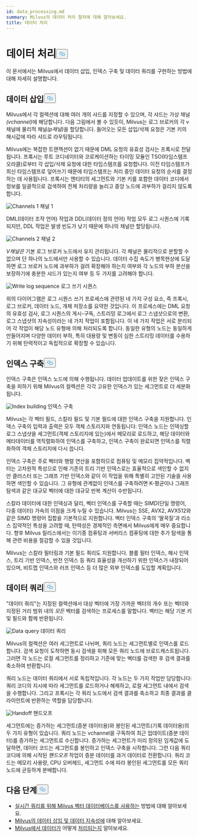 ```yaml
---
id: data_processing.md
summary: Milvus의 데이터 처리 절차에 대해 알아보세요.
title: 데이터 처리
---
```

<h1 id="Data-processing" class="common-anchor-header">데이터 처리<button data-href="#Data-processing" class="anchor-icon" translate="no">
      <svg translate="no"
        aria-hidden="true"
        focusable="false"
        height="20"
        version="1.1"
        viewBox="0 0 16 16"
        width="16"
      >
        <path
          fill="#0092E4"
          fill-rule="evenodd"
          d="M4 9h1v1H4c-1.5 0-3-1.69-3-3.5S2.55 3 4 3h4c1.45 0 3 1.69 3 3.5 0 1.41-.91 2.72-2 3.25V8.59c.58-.45 1-1.27 1-2.09C10 5.22 8.98 4 8 4H4c-.98 0-2 1.22-2 2.5S3 9 4 9zm9-3h-1v1h1c1 0 2 1.22 2 2.5S13.98 12 13 12H9c-.98 0-2-1.22-2-2.5 0-.83.42-1.64 1-2.09V6.25c-1.09.53-2 1.84-2 3.25C6 11.31 7.55 13 9 13h4c1.45 0 3-1.69 3-3.5S14.5 6 13 6z"
        ></path>
      </svg>
    </button></h1><p>이 문서에서는 Milvus에서 데이터 삽입, 인덱스 구축 및 데이터 쿼리를 구현하는 방법에 대해 자세히 설명합니다.</p>
<h2 id="Data-insertion" class="common-anchor-header">데이터 삽입<button data-href="#Data-insertion" class="anchor-icon" translate="no">
      <svg translate="no"
        aria-hidden="true"
        focusable="false"
        height="20"
        version="1.1"
        viewBox="0 0 16 16"
        width="16"
      >
        <path
          fill="#0092E4"
          fill-rule="evenodd"
          d="M4 9h1v1H4c-1.5 0-3-1.69-3-3.5S2.55 3 4 3h4c1.45 0 3 1.69 3 3.5 0 1.41-.91 2.72-2 3.25V8.59c.58-.45 1-1.27 1-2.09C10 5.22 8.98 4 8 4H4c-.98 0-2 1.22-2 2.5S3 9 4 9zm9-3h-1v1h1c1 0 2 1.22 2 2.5S13.98 12 13 12H9c-.98 0-2-1.22-2-2.5 0-.83.42-1.64 1-2.09V6.25c-1.09.53-2 1.84-2 3.25C6 11.31 7.55 13 9 13h4c1.45 0 3-1.69 3-3.5S14.5 6 13 6z"
        ></path>
      </svg>
    </button></h2><p>Milvus에서 각 컬렉션에 대해 여러 개의 샤드를 지정할 수 있으며, 각 샤드는 가상 채널<em>(vchannel)</em>에 해당합니다. 다음 그림에서 볼 수 있듯이, Milvus는 로그 브로커의 각 v채널에 물리적 채널<em>(p채널)</em>을 할당합니다. 들어오는 모든 삽입/삭제 요청은 기본 키의 해시값에 따라 샤드로 라우팅됩니다.</p>
<p>Milvus에는 복잡한 트랜잭션이 없기 때문에 DML 요청의 유효성 검사는 프록시로 전달됩니다. 프록시는 루트 코디네이터와 코로케이션하는 타이밍 모듈인 TSO(타임스탬프 오라클)로부터 각 삽입/삭제 요청에 대한 타임스탬프를 요청합니다. 이전 타임스탬프가 최신 타임스탬프로 덮어쓰기 때문에 타임스탬프는 처리 중인 데이터 요청의 순서를 결정하는 데 사용됩니다. 프록시는 엔티티의 세그먼트와 기본 키를 포함한 데이터 코디에서 정보를 일괄적으로 검색하여 전체 처리량을 늘리고 중앙 노드에 과부하가 걸리지 않도록 합니다.</p>
<p>
  
   <span class="img-wrapper"> <img translate="no" src="/docs/v2.4.x/assets/channels_1.jpg" alt="Channels 1" class="doc-image" id="channels-1" />
   </span> <span class="img-wrapper"> <span>채널 1</span> </span></p>
<p>DML(데이터 조작 언어) 작업과 DDL(데이터 정의 언어) 작업 모두 로그 시퀀스에 기록되지만, DDL 작업은 발생 빈도가 낮기 때문에 하나의 채널만 할당됩니다.</p>
<p>
  
   <span class="img-wrapper"> <img translate="no" src="/docs/v2.4.x/assets/channels_2.jpg" alt="Channels 2" class="doc-image" id="channels-2" />
   </span> <span class="img-wrapper"> <span>채널 2</span> </span></p>
<p><em>V채널은</em> 기본 로그 브로커 노드에서 유지 관리됩니다. 각 채널은 물리적으로 분할할 수 없으며 단 하나의 노드에서만 사용할 수 있습니다. 데이터 수집 속도가 병목현상에 도달하면 로그 브로커 노드에 과부하가 걸려 확장해야 하는지 여부와 각 노드의 부하 분산을 보장하기에 충분한 샤드가 있는지 여부 등 두 가지를 고려해야 합니다.</p>
<p>
  
   <span class="img-wrapper"> <img translate="no" src="/docs/v2.4.x/assets/write_log_sequence.jpg" alt="Write log sequence" class="doc-image" id="write-log-sequence" />
   </span> <span class="img-wrapper"> <span>로그 쓰기 시퀀스</span> </span></p>
<p>위의 다이어그램은 로그 시퀀스 쓰기 프로세스에 관련된 네 가지 구성 요소, 즉 프록시, 로그 브로커, 데이터 노드, 개체 저장소를 요약한 것입니다. 이 프로세스에는 DML 요청의 유효성 검사, 로그 시퀀스의 게시-구독, 스트리밍 로그에서 로그 스냅샷으로의 변환, 로그 스냅샷의 지속성이라는 네 가지 작업이 포함됩니다. 이 네 가지 작업은 서로 분리되어 각 작업이 해당 노드 유형에 의해 처리되도록 합니다. 동일한 유형의 노드는 동일하게 만들어지며 다양한 데이터 부하, 특히 대용량 및 변동이 심한 스트리밍 데이터를 수용하기 위해 탄력적이고 독립적으로 확장할 수 있습니다.</p>
<h2 id="Index-building" class="common-anchor-header">인덱스 구축<button data-href="#Index-building" class="anchor-icon" translate="no">
      <svg translate="no"
        aria-hidden="true"
        focusable="false"
        height="20"
        version="1.1"
        viewBox="0 0 16 16"
        width="16"
      >
        <path
          fill="#0092E4"
          fill-rule="evenodd"
          d="M4 9h1v1H4c-1.5 0-3-1.69-3-3.5S2.55 3 4 3h4c1.45 0 3 1.69 3 3.5 0 1.41-.91 2.72-2 3.25V8.59c.58-.45 1-1.27 1-2.09C10 5.22 8.98 4 8 4H4c-.98 0-2 1.22-2 2.5S3 9 4 9zm9-3h-1v1h1c1 0 2 1.22 2 2.5S13.98 12 13 12H9c-.98 0-2-1.22-2-2.5 0-.83.42-1.64 1-2.09V6.25c-1.09.53-2 1.84-2 3.25C6 11.31 7.55 13 9 13h4c1.45 0 3-1.69 3-3.5S14.5 6 13 6z"
        ></path>
      </svg>
    </button></h2><p>인덱스 구축은 인덱스 노드에 의해 수행됩니다. 데이터 업데이트를 위한 잦은 인덱스 구축을 피하기 위해 Milvus의 컬렉션은 각각 고유한 인덱스가 있는 세그먼트로 더 세분화됩니다.</p>
<p>
  
   <span class="img-wrapper"> <img translate="no" src="/docs/v2.4.x/assets/index_building.jpg" alt="Index building" class="doc-image" id="index-building" />
   </span> <span class="img-wrapper"> <span>인덱스 구축</span> </span></p>
<p>Milvus는 각 벡터 필드, 스칼라 필드 및 기본 필드에 대한 인덱스 구축을 지원합니다. 인덱스 구축의 입력과 출력은 모두 객체 스토리지와 연동됩니다: 인덱스 노드는 인덱싱할 로그 스냅샷을 세그먼트(객체 스토리지에 있는)에서 메모리로 로드하고, 해당 데이터와 메타데이터를 역직렬화하여 인덱스를 구축하고, 인덱스 구축이 완료되면 인덱스를 직렬화하여 객체 스토리지에 다시 씁니다.</p>
<p>인덱스 구축은 주로 벡터와 행렬 연산을 포함하므로 컴퓨팅 및 메모리 집약적입니다. 벡터는 고차원적 특성으로 인해 기존의 트리 기반 인덱스로는 효율적으로 색인할 수 없지만 클러스터 또는 그래프 기반 인덱스와 같이 이 작업을 위해 특별히 고안된 기술을 사용하면 색인할 수 있습니다. 그 유형에 관계없이 인덱스를 구축하려면 K-평균이나 그래프 탐색과 같은 대규모 벡터에 대한 대규모 반복 계산이 수반됩니다.</p>
<p>스칼라 데이터에 대한 인덱싱과 달리, 벡터 인덱스를 구축할 때는 SIMD(단일 명령어, 다중 데이터) 가속의 이점을 크게 누릴 수 있습니다. Milvus는 SSE, AVX2, AVX512와 같은 SIMD 명령어 집합을 기본적으로 지원합니다. 벡터 인덱스 구축의 '딸꾹질'과 리소스 집약적인 특성을 고려할 때, 탄력성은 경제적인 측면에서 Milvus에게 매우 중요합니다. 향후 Milvus 릴리스에서는 이기종 컴퓨팅과 서버리스 컴퓨팅에 대한 추가 탐색을 통해 관련 비용을 절감할 수 있을 것입니다.</p>
<p>Milvus는 스칼라 필터링과 기본 필드 쿼리도 지원합니다. 블룸 필터 인덱스, 해시 인덱스, 트리 기반 인덱스, 반전 인덱스 등 쿼리 효율성을 개선하기 위한 인덱스가 내장되어 있으며, 비트맵 인덱스와 러프 인덱스 등 더 많은 외부 인덱스를 도입할 계획입니다.</p>
<h2 id="Data-query" class="common-anchor-header">데이터 쿼리<button data-href="#Data-query" class="anchor-icon" translate="no">
      <svg translate="no"
        aria-hidden="true"
        focusable="false"
        height="20"
        version="1.1"
        viewBox="0 0 16 16"
        width="16"
      >
        <path
          fill="#0092E4"
          fill-rule="evenodd"
          d="M4 9h1v1H4c-1.5 0-3-1.69-3-3.5S2.55 3 4 3h4c1.45 0 3 1.69 3 3.5 0 1.41-.91 2.72-2 3.25V8.59c.58-.45 1-1.27 1-2.09C10 5.22 8.98 4 8 4H4c-.98 0-2 1.22-2 2.5S3 9 4 9zm9-3h-1v1h1c1 0 2 1.22 2 2.5S13.98 12 13 12H9c-.98 0-2-1.22-2-2.5 0-.83.42-1.64 1-2.09V6.25c-1.09.53-2 1.84-2 3.25C6 11.31 7.55 13 9 13h4c1.45 0 3-1.69 3-3.5S14.5 6 13 6z"
        ></path>
      </svg>
    </button></h2><p>"데이터 쿼리"는 지정된 컬렉션에서 대상 벡터에 가장 가까운 벡터의 개수 또는 벡터와 지정된 거리 범위 내의 <em>모든</em> 벡터를 검색하는 프로세스를 말합니다. 벡터는 해당 기본 키 및 필드와 함께 반환됩니다.</p>
<p>
  
   <span class="img-wrapper"> <img translate="no" src="/docs/v2.4.x/assets/data_query.jpg" alt="Data query" class="doc-image" id="data-query" />
   </span> <span class="img-wrapper"> <span>데이터 쿼리</span> </span></p>
<p>Milvus의 컬렉션은 여러 세그먼트로 나뉘며, 쿼리 노드는 세그먼트별로 인덱스를 로드합니다. 검색 요청이 도착하면 동시 검색을 위해 모든 쿼리 노드에 브로드캐스트됩니다. 그러면 각 노드는 로컬 세그먼트를 정리하고 기준에 맞는 벡터를 검색한 후 검색 결과를 축소하여 반환합니다.</p>
<p>쿼리 노드는 데이터 쿼리에서 서로 독립적입니다. 각 노드는 두 가지 작업만 담당합니다: 쿼리 코디의 지시에 따라 세그먼트를 로드하거나 해제하고, 로컬 세그먼트 내에서 검색을 수행합니다. 그리고 프록시는 각 쿼리 노드에서 검색 결과를 축소하고 최종 결과를 클라이언트에 반환하는 역할을 담당합니다.</p>
<p>
  
   <span class="img-wrapper"> <img translate="no" src="/docs/v2.4.x/assets/handoff.jpg" alt="Handoff" class="doc-image" id="handoff" />
   </span> <span class="img-wrapper"> <span>핸드오프</span> </span></p>
<p>세그먼트에는 증가하는 세그먼트(증분 데이터용)와 봉인된 세그먼트(기록 데이터용)의 두 가지 유형이 있습니다. 쿼리 노드는 vchannel을 구독하여 최근 업데이트(증분 데이터)를 증가하는 세그먼트로 수신합니다. 증가하는 세그먼트가 미리 정의된 임계값에 도달하면, 데이터 코드는 세그먼트를 봉인하고 인덱스 구축을 시작합니다. 그런 다음 쿼리 코디에 의해 시작된 <em>핸드오프</em> 작업이 증분 데이터를 과거 데이터로 전환합니다. 쿼리 코드는 메모리 사용량, CPU 오버헤드, 세그먼트 수에 따라 봉인된 세그먼트를 모든 쿼리 노드에 균등하게 분배합니다.</p>
<h2 id="Whats-next" class="common-anchor-header">다음 단계<button data-href="#Whats-next" class="anchor-icon" translate="no">
      <svg translate="no"
        aria-hidden="true"
        focusable="false"
        height="20"
        version="1.1"
        viewBox="0 0 16 16"
        width="16"
      >
        <path
          fill="#0092E4"
          fill-rule="evenodd"
          d="M4 9h1v1H4c-1.5 0-3-1.69-3-3.5S2.55 3 4 3h4c1.45 0 3 1.69 3 3.5 0 1.41-.91 2.72-2 3.25V8.59c.58-.45 1-1.27 1-2.09C10 5.22 8.98 4 8 4H4c-.98 0-2 1.22-2 2.5S3 9 4 9zm9-3h-1v1h1c1 0 2 1.22 2 2.5S13.98 12 13 12H9c-.98 0-2-1.22-2-2.5 0-.83.42-1.64 1-2.09V6.25c-1.09.53-2 1.84-2 3.25C6 11.31 7.55 13 9 13h4c1.45 0 3-1.69 3-3.5S14.5 6 13 6z"
        ></path>
      </svg>
    </button></h2><ul>
<li><a href="https://milvus.io/blog/deep-dive-5-real-time-query.md">실시간 쿼리를 위해 Milvus 벡터 데이터베이스를 사용하는</a> 방법에 대해 알아보세요.</li>
<li><a href="https://milvus.io/blog/deep-dive-4-data-insertion-and-data-persistence.md">Milvus의 데이터 삽입 및 데이터 지속성에</a> 대해 알아보세요.</li>
<li><a href="https://milvus.io/blog/deep-dive-3-data-processing.md">Milvus에서 데이터가</a> 어떻게 <a href="https://milvus.io/blog/deep-dive-3-data-processing.md">처리되는지</a> 알아보세요.</li>
</ul>
